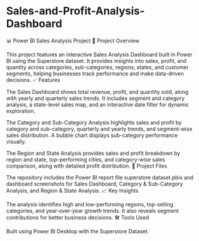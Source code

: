 # Sales-and-Profit-Analysis-Dashboard
📊 Power BI Sales Analysis Project
📌 Project Overview

This project features an interactive Sales Analysis Dashboard built in Power BI using the Superstore dataset. It provides insights into sales, profit, and quantity across categories, sub-categories, regions, states, and customer segments, helping businesses track performance and make data-driven decisions.
✅ Features

The Sales Dashboard shows total revenue, profit, and quantity sold, along with yearly and quarterly sales trends. It includes segment and category analysis, a state-level sales map, and an interactive date filter for dynamic exploration.

The Category and Sub-Category Analysis highlights sales and profit by category and sub-category, quarterly and yearly trends, and segment-wise sales distribution. A bubble chart displays sub-category performance visually.

The Region and State Analysis provides sales and profit breakdown by region and state, top-performing cities, and category-wise sales comparison, along with detailed profit distribution.
📂 Project Files

The repository includes the Power BI report file superstore dataset.pbix and dashboard screenshots for Sales Dashboard, Category & Sub-Category Analysis, and Region & State Analysis.
📈 Key Insights

The analysis identifies high and low-performing regions, top-selling categories, and year-over-year growth trends. It also reveals segment contributions for better business decisions.
🛠 Tools Used

Built using Power BI Desktop with the Superstore Dataset.
